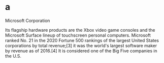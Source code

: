# a
Microsoft Corporation

Its flagship hardware products are the Xbox video game consoles and the Microsoft Surface lineup of touchscreen personal computers. Microsoft ranked No. 21 in the 2020 Fortune 500 rankings of the largest United States corporations by total revenue;[3] it was the world's largest software maker by revenue as of 2016.[4] It is considered one of the Big Five companies in the U.S.
